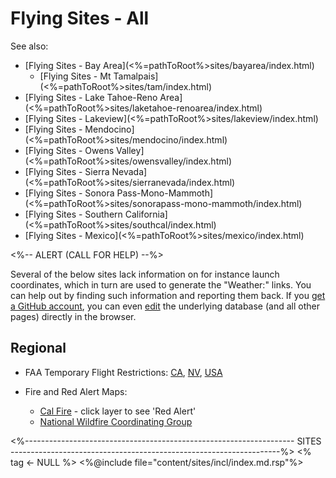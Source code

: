 # Flying Sites - All

See also:

* [Flying Sites - Bay Area](<%=pathToRoot%>sites/bayarea/index.html)
  - [Flying Sites - Mt Tamalpais](<%=pathToRoot%>sites/tam/index.html)
* [Flying Sites - Lake Tahoe-Reno Area](<%=pathToRoot%>sites/laketahoe-renoarea/index.html)
* [Flying Sites - Lakeview](<%=pathToRoot%>sites/lakeview/index.html)
* [Flying Sites - Mendocino](<%=pathToRoot%>sites/mendocino/index.html)
* [Flying Sites - Owens Valley](<%=pathToRoot%>sites/owensvalley/index.html)
* [Flying Sites - Sierra Nevada](<%=pathToRoot%>sites/sierranevada/index.html)
* [Flying Sites - Sonora Pass-Mono-Mammoth](<%=pathToRoot%>sites/sonorapass-mono-mammoth/index.html)
* [Flying Sites - Southern California](<%=pathToRoot%>sites/southcal/index.html)
* [Flying Sites - Mexico](<%=pathToRoot%>sites/mexico/index.html)


<%-- ALERT (CALL FOR HELP) --%>
<div class="alert alert-warning" role="alert">
Several of the below sites lack information on for instance launch
coordinates, which in turn are used to generate the "Weather:" links.
You can help out by finding such information and reporting them back.
If you <a class="alert-link" id="edit"
href="https://github.com/join">get a GitHub account</a>, you can even
<span style="white-space: nowrap;"><a class="alert-link" id="edit"
href="https://github.com/BHGC/website/tree/master/content/sites/sites.dcf">edit</a>
<span class="glyphicon glyphicon-edit"></span></span> 
the underlying database (and all other pages) directly in the browser.
</div>


## Regional

* FAA Temporary Flight Restrictions:
  [CA](https://tfr.faa.gov/tfr_map/states.jsp?select2=CA),
  [NV](https://tfr.faa.gov/tfr_map/states.jsp?select2=NV),
  [USA](https://tfr.faa.gov/tfr_map_ims/html/index.html)
  
* Fire and Red Alert Maps:
   - [Cal Fire](https://www.fire.ca.gov/incidents/) - click layer to see 'Red Alert'
   - [National Wildfire Coordinating Group](https://maps.nwcg.gov/sa/#/%3F/%3F/37.9484/-123.0715/7)


<%-------------------------------------------------------------------
 SITES
 -------------------------------------------------------------------%>
<% tag <- NULL %>
<%@include file="content/sites/incl/index.md.rsp"%>
